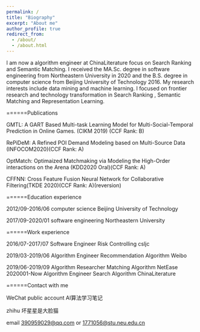 ```yaml
---
permalink: /
title: "Biography"
excerpt: "About me"
author_profile: true
redirect_from: 
  - /about/
  - /about.html
---
```


I am now a algorithm engineer at ChinaLiterature focus on Search Ranking and Semantic Matching. I received the MA.Sc. degree in software engineering from Northeastern University in 2020 and the B.S. degree in computer science from Beijing University of Technology 2016. My research interests include data mining and machine learning. I focused on frontier research and technology transformation in Search Ranking , Semantic Matching and Representation Learning.


======Publications

GMTL: A GART Based Multi-task Learning Model for Multi-Social-Temporal Prediction in Online Games.  (CIKM 2019) (CCF Rank: B)

RePiDeM: A Refined POI Demand Modeling based on Multi-Source Data (INFOCOM2020)(CCF Rank: A)

OptMatch: Optimaized Matchmaking via Modeling the High-Order interactions on the Arena (KDD2020 Oral)(CCF Rank: A)

CFFNN: Cross Feature Fusion Neural Network for Collaborative Filtering(TKDE 2020)(CCF Rank: A)(reversion)

======Education experience

2012/09-2016/06  computer science      Beijing University of Technology  

2017/09-2020/01  software engineering  Northeastern University


======Work experience

2016/07-2017/07  Software Engineer       Risk Controlling         csljc 

2019/03-2019/06  Algorithm Engineer  Recommendation Algorithm      Weibo 

2019/06-2019/09  Algorithm Researcher  Matching Algorithm          NetEase 
2020001-Now      Algorithm Engineer       Search Algorithm      ChinaLiterature

======Contact with me

WeChat public account  AI算法学习笔记

zhihu  坏星星是大脸猫

email 390959029@qq.com or 1771056@stu.neu.edu.cn
